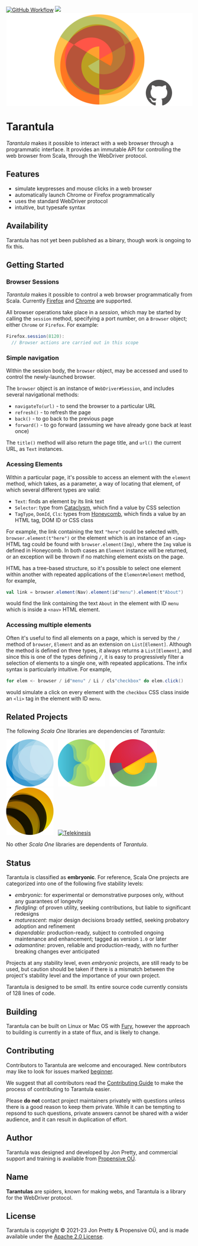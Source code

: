 [<img alt="GitHub Workflow" src="https://img.shields.io/github/actions/workflow/status/propensive/tarantula/main.yml?style=for-the-badge" height="24">](https://github.com/propensive/tarantula/actions)
[<img src="https://img.shields.io/discord/633198088311537684?color=8899f7&label=DISCORD&style=for-the-badge" height="24">](https://discord.gg/7b6mpF6Qcf)
<img src="/doc/images/github.png" valign="middle">

# Tarantula

_Tarantula_ makes it possible to interact with a web browser through a programmatic interface. It
provides an immutable API for controlling the web browser from Scala, through the WebDriver
protocol.

## Features

- simulate keypresses and mouse clicks in a web browser
- automatically launch Chrome or Firefox programmatically
- uses the standard WebDriver protocol
- intuitive, but typesafe syntax


## Availability

Tarantula has not yet been published as a binary, though work is ongoing to fix this.

## Getting Started

### Browser Sessions

_Tarantula_ makes it possible to control a web browser programmatically from Scala. Currently [Firefox](https://www.mozilla.org/en-GB/firefox/new/) and [Chrome](https://www.google.com/chrome/) are supported.

All browser operations take place in a _session_, which may be started by calling the `session` method, specifying a port number, on
a `Browser` object; either `Chrome` or `Firefox`. For example:
```scala
Firefox.session(8120):
  // Browser actions are carried out in this scope
```

### Simple navigation

Within the session body, the `browser` object, may be accessed and used to control the newly-launched browser.

The `browser` object is an instance of `WebDriver#Session`, and includes several navigational methods:
- `navigateTo(url)` - to send the browser to a particular URL
- `refresh()` - to refresh the page
- `back()` - to go back to the previous page
- `forward()` - to go forward (assuming we have already gone back at least once)

The `title()` method will also return the page title, and `url()` the current URL, as `Text` instances.

### Acessing Elements

Within a particular page, it's possible to access an element with the `element` method, which takes, as a parameter, a
way of locating that element, of which several different types are valid:
- `Text`: finds an element by its link text
- `Selector`: type from [Cataclysm](https://github.com/propensive/cataclysm), which find a value by CSS selection
- `TagType`, `DomId`, `Cls`: types from [Honeycomb](https://github.com/propensive/honeycomb), which finds a value by an HTML tag, DOM ID or CSS class

For example, the link containing the text `"here"` could be selected with, `browser.element(t"here")` or the element which is an
instance of an `<img>` HTML tag could be found with `browser.element(Img)`, where the `Img` value is defined in Honeycomb. In both
cases an `Element` instance will be returned, or an exception will be thrown if no matching element exists on the page.

HTML has a tree-based structure, so it's possible to select one element within another with repeated applications of the
`Element#element` method, for example,
```scala
val link = browser.element(Nav).element(id"menu").element(t"About")
```
would find the link containing the text `About` in the element with ID `menu` which is inside a `<nav>` HTML element.

### Accessing multiple elements

Often it's useful to find all elements on a page, which is served by the `/` method of `browser`, `Element` and as an
extension on `List[Element]`. Although the method is defined on three types, it always returns a `List[Element]`, and since
this is one of the types defining `/`, it is easy to progressively filter a selection of elements to a single one, with
repeated applications. The infix syntax is particularly intuitive. For example,
```scala
for elem <- browser / id"menu" / Li / cls"checkbox" do elem.click()
```
would simulate a click on every element with the `checkbox` CSS class inside an `<li>` tag in the element with ID `menu`.


## Related Projects

The following _Scala One_ libraries are dependencies of _Tarantula_:

[![Cataclysm](https://github.com/propensive/cataclysm/raw/main/doc/images/128x128.png)](https://github.com/propensive/cataclysm/) &nbsp; [![Euphemism](https://github.com/propensive/euphemism/raw/main/doc/images/128x128.png)](https://github.com/propensive/euphemism/) &nbsp; [![Guillotine](https://github.com/propensive/guillotine/raw/main/doc/images/128x128.png)](https://github.com/propensive/guillotine/) &nbsp; [![Honeycomb](https://github.com/propensive/honeycomb/raw/main/doc/images/128x128.png)](https://github.com/propensive/honeycomb/) &nbsp; [![Telekinesis](https://github.com/propensive/telekinesis/raw/main/doc/images/128x128.png)](https://github.com/propensive/telekinesis/) &nbsp;

No other _Scala One_ libraries are dependents of _Tarantula_.

## Status

Tarantula is classified as __embryonic__. For reference, Scala One projects are
categorized into one of the following five stability levels:

- _embryonic_: for experimental or demonstrative purposes only, without any guarantees of longevity
- _fledgling_: of proven utility, seeking contributions, but liable to significant redesigns
- _maturescent_: major design decisions broady settled, seeking probatory adoption and refinement
- _dependable_: production-ready, subject to controlled ongoing maintenance and enhancement; tagged as version `1.0` or later
- _adamantine_: proven, reliable and production-ready, with no further breaking changes ever anticipated

Projects at any stability level, even _embryonic_ projects, are still ready to
be used, but caution should be taken if there is a mismatch between the
project's stability level and the importance of your own project.

Tarantula is designed to be _small_. Its entire source code currently consists
of 128 lines of code.

## Building

Tarantula can be built on Linux or Mac OS with [Fury](/propensive/fury), however
the approach to building is currently in a state of flux, and is likely to
change.

## Contributing

Contributors to Tarantula are welcome and encouraged. New contributors may like to look for issues marked
<a href="https://github.com/propensive/tarantula/labels/beginner">beginner</a>.

We suggest that all contributors read the [Contributing Guide](/contributing.md) to make the process of
contributing to Tarantula easier.

Please __do not__ contact project maintainers privately with questions unless
there is a good reason to keep them private. While it can be tempting to
repsond to such questions, private answers cannot be shared with a wider
audience, and it can result in duplication of effort.

## Author

Tarantula was designed and developed by Jon Pretty, and commercial support and training is available from
[Propensive O&Uuml;](https://propensive.com/).



## Name

__Tarantulas__ are spiders, known for making webs, and Tarantula is a library for the WebDriver protocol.

## License

Tarantula is copyright &copy; 2021-23 Jon Pretty & Propensive O&Uuml;, and is made available under the
[Apache 2.0 License](/license.md).

